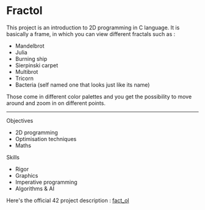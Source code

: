 # Fractol
This project is an introduction to 2D programming in C language. It is basically a frame, in which you can view different fractals such as :
- Mandelbrot
- Julia
- Burning ship
- Sierpinski carpet
- Multibrot
- Tricorn
- Bacteria (self named one that looks just like its name)

Those come in different color palettes and you get the possibility to move around and zoom in on different points.

---
Objectives
- 2D programming
- Optimisation techniques
- Maths

Skills
- Rigor 
- Graphics 
- Imperative programming 
- Algorithms & AI 

Here's the official 42 project description : [fact_ol](https://cdn.intra.42.fr/pdf/pdf/25/fract_ol.fr.pdf)
